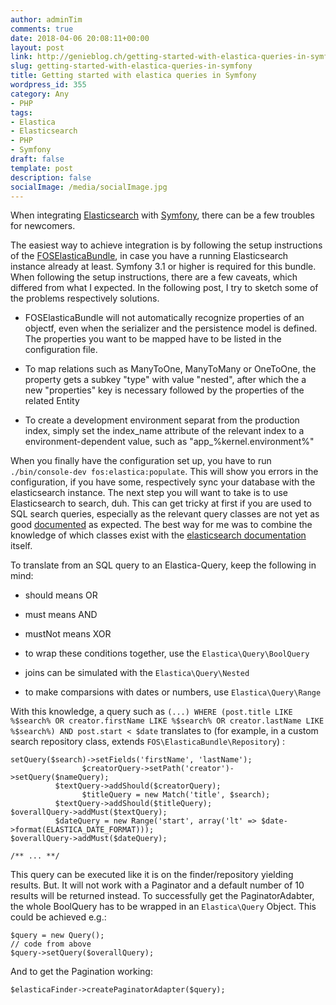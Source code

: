 ```yaml
---
author: adminTim
comments: true
date: 2018-04-06 20:08:11+00:00
layout: post
link: http://genieblog.ch/getting-started-with-elastica-queries-in-symfony/
slug: getting-started-with-elastica-queries-in-symfony
title: Getting started with elastica queries in Symfony
wordpress_id: 355
category: Any
- PHP
tags:
- Elastica
- Elasticsearch
- PHP
- Symfony
draft: false
template: post
description: false
socialImage: /media/socialImage.jpg
---
```


When integrating [Elasticsearch](https://www.elastic.co) with [Symfony](http://symfony.com), there can be a few troubles for newcomers.

The easiest way to achieve integration is by following the setup instructions of the [FOSElasticaBundle](https://github.com/FriendsOfSymfony/FOSElasticaBundle/blob/master/doc/index.md), in case you have a running Elasticsearch instance already at least. Symfony 3.1 or higher is required for this bundle. When following the setup instructions, there are a few caveats, which differed from what I expected. In the following post, I try to sketch some of the problems respectively solutions.




  * FOSElasticaBundle will not automatically recognize properties of an objectf, even when the serializer and the persistence model is defined. The properties you want to be mapped have to be listed in the configuration file.


  * To map relations such as ManyToOne, ManyToMany or OneToOne, the property gets a subkey "type" with value "nested", after which the a new "properties" key is necessary followed by the properties of the related Entity


  * To create a development environment separat from the production index, simply set the index_name attribute of the relevant index to a environment-dependent value, such as "app_%kernel.environment%"


When you finally have the configuration set up, you have to run `./bin/console-dev fos:elastica:populate`. This will show you errors in the configuration, if you have some, respectively sync your database with the elasticsearch instance.
The next step you will want to take is to use Elasticsearch to search, duh. This can get tricky at first if you are used to SQL search queries, especially as the relevant query classes are not yet as good [documented](http://elastica.io/api/latest/) as expected. The best way for me was to combine the knowledge of which classes exist with the [elasticsearch documentation](https://www.elastic.co/guide/en/elasticsearch/reference/current/index.html) itself.

To translate from an SQL query to an Elastica-Query, keep the following in mind:




  * should means OR


  * must means AND


  * mustNot means XOR


  * to wrap these conditions together, use the `Elastica\Query\BoolQuery`


  * joins can be simulated with the `Elastica\Query\Nested`


  * to make comparsions with dates or numbers, use `Elastica\Query\Range`


With this knowledge, a query such as `(...) WHERE (post.title LIKE %$search% OR creator.firstName LIKE %$search% OR creator.lastName LIKE %$search%) AND post.start < $date` translates to (for example, in a custom search repository class, extends `FOS\ElasticaBundle\Repository`) :

    
    setQuery($search)->setFields('firstName', 'lastName');
                    $creatorQuery->setPath('creator')->setQuery($nameQuery);
              $textQuery->addShould($creatorQuery);
                    $titleQuery = new Match('title', $search);
              $textQuery->addShould($titleQuery);
    $overallQuery->addMust($textQuery);
              $dateQuery = new Range('start', array('lt' => $date->format(ELASTICA_DATE_FORMAT)));
    $overallQuery->addMust($dateQuery);
    
    /** ... **/
    


This query can be executed like it is on the finder/repository yielding results. But. It will not work with a Paginator and a default number of 10 results will be returned instead. To successfully get the PaginatorAdabter, the whole BoolQuery has to be wrapped in an `Elastica\Query` Object.
This could be achieved e.g.:

    
    $query = new Query();
    // code from above
    $query->setQuery($overallQuery);


And to get the Pagination working:

`$elasticaFinder->createPaginatorAdapter($query);`
